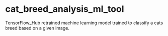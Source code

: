 # cat_breed_analysis_ml_tool
TensorFlow_Hub retrained machine learning model trained to classify a cats breed based on a given image.
